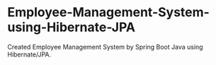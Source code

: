 # Employee-Management-System-using-Hibernate-JPA
Created Employee Management System by Spring Boot Java using Hibernate/JPA.
